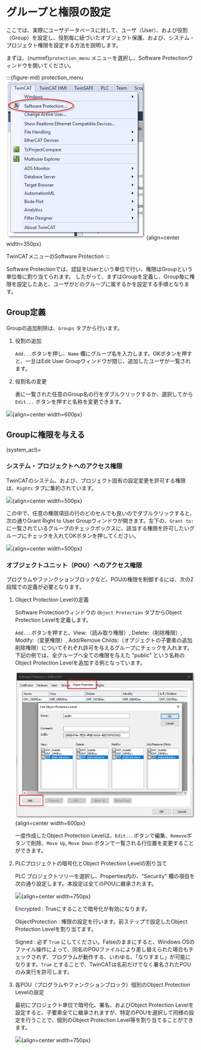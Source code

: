 # グループと権限の設定

ここでは、実際にユーザデータベースに対して、ユーザ（User）、および役割（Group）を設定し、役割毎に紐づいたオブジェクト保護、および、システム・プロジェクト権限を設定する方法を説明します。

まずは、{numref}`protection_menu` メニューを選択し、Software Protectionウィンドウを開いてください。

:::{figure-md} protection_menu
![](assets/2023-05-15-13-38-59.png){align=center width=350px}

TwinCATメニューのSoftware Protection
:::

Software Protectionでは、認証をUserという単位で行い、権限はGroupという単位毎に割り当てられます。
したがって、まずはGroupを定義し、Group毎に権限を設定したあと、ユーザがどのグループに属するかを設定する手順となります。

## Group定義

Groupの追加削除は、`Groups` タブから行います。

1. 役割の追加

    `Add...`ボタンを押し、`Name` 欄にグループ名を入力します。OKボタンを押すと、一旦はEdit User Groupウィンドウが閉じ、追加したユーザが一覧されます。

2. 役割名の変更

    表に一覧された任意のGroup名の行をダブルクリックするか、選択してから `Edit...` ボタンを押すと名称を変更できます。

![](https://infosys.beckhoff.com/content/1033/tc3_security_management/Images/png/3423783691__Web.png){align=center width=600px}


## Groupに権限を与える

(system_acl)=
### システム・プロジェクトへのアクセス権限

TwinCATのシステム、および、プロジェクト固有の設定変更を許可する権限は、`Rights` タブに集約されています。

![](https://infosys.beckhoff.com/content/1033/tc3_security_management/Images/png/9007203240511883__Web.png){align=center width=500px}

この中で、任意の権限項目の行のどのセルでも良いのでダブルクリックすると、次の通りGrant Right to User Groupウィンドウが開きます。左下の、`Grant to:` に一覧されているグループのチェックボックスに、該当する権限を許可したいグループにチェックを入れてOKボタンを押してください。

![](https://infosys.beckhoff.com/content/1033/tc3_security_management/Images/png/3985772555__Web.png){align=center width=500px}

### オブジェクトユニット（POU）へのアクセス権限

プログラムやファンクションブロックなど、POUの権限を制御するには、次の2段階での定義が必要となります。

1. Object Protection Levelの定義

    Software Protectionウィンドウの `Object Protection` タブからObject Protection Levelを定義します。

    `Add...`ボタンを押すと、View:（読み取り権限）, Delete:（削除権限）, Modify:（変更権限）, Add/Remove Childs:（オブジェクトの子要素の追加削除権限）についてそれぞれ許可を与えるグループにチェックを入れます。下記の例では、全グループへ全ての権限を与えた "public" という名称のObject Protection Levelを追加する例となっています。

    ![](assets/2023-05-15-17-04-56.png){align=center width=600px}

    一度作成したObject Protection Levelは、`Edit...`ボタンで編集、`Remove`ボタンで削除、`Move Up`, `Move Down` ボタンで一覧される行位置を変更することができます。

2. PLCプロジェクトの暗号化とObject Protection Levelの割り当て

    PLC プロジェクトツリーを選択し、Properties内の、"Security" 欄の項目を次の通り設定します。本設定は全てのPOUに継承されます。

    ![](https://infosys.beckhoff.com/content/1033/tc3_security_management/Images/png/1917400075__Web.png){align=center width=750px}

    Encrypted
        : Trueにすることで暗号化が有効になります。

    ObjectProtection
        : 権限の設定を行います。前ステップで設定したObject Protection Levelを割り当てます。

    Signed
        : 必ず `True` にしてください。Falseのままにすると、Windows OSのファイル操作によって、同名のPOUファイルにより差し替えられた場合もチェックされず、プログラムが動作する、いわゆる、「なりすまし」が可能になります。`True` とすることで、TwinCATは名前だけでなく署名されたPOUのみ実行を許可します。

3. 各POU（プログラムやファンクションブロック）個別のObject Protection Levelの設定

    最初にプロジェクト単位で暗号化、署名、およびObject Protection Levelを設定すると、子要素全てに継承されますが、特定のPOUを選択して同様の設定を行うことで、個別のObject Protection Level等を割り当てることができます。

    ![](https://infosys.beckhoff.com/content/1033/tc3_security_management/Images/png/1917401739__Web.png){align=center width=750px}
